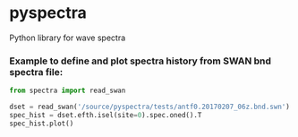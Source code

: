 # pyspectra
Python library for wave spectra

### Example to define and plot spectra history from SWAN bnd spectra file:
```python
from spectra import read_swan

dset = read_swan('/source/pyspectra/tests/antf0.20170207_06z.bnd.swn')
spec_hist = dset.efth.isel(site=0).spec.oned().T
spec_hist.plot()
```
